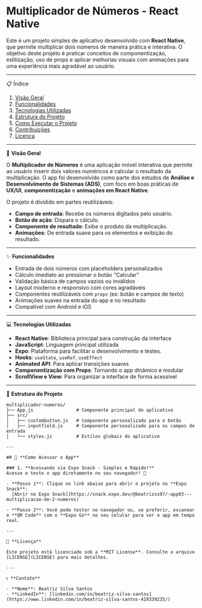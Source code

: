 # Multiplicador de Números - React Native

Este é um projeto simples de aplicativo desenvolvido com **React Native**, que permite multiplicar dois números de maneira prática e interativa. O objetivo deste projeto é praticar conceitos de componentização, estilização, uso de props e aplicar melhorias visuais com animações para uma experiência mais agradável ao usuário.

---

📋 Índice

1. [Visão Geral](#visão-geral)
2. [Funcionalidades](#funcionalidades)
3. [Tecnologias Utilizadas](#tecnologias-utilizadas)
4. [Estrutura do Projeto](#estrutura-do-projeto)
5. [Como Executar o Projeto](#como-executar-o-projeto)
6. [Contribuições](#contribuições)
7. [Licença](#licença)


---

🌟 **Visão Geral**

O **Multiplicador de Números** é uma aplicação móvel interativa que permite ao usuário inserir dois valores numéricos e calcular o resultado da multiplicação. O app foi desenvolvido como parte dos estudos de **Análise e Desenvolvimento de Sistemas (ADS)**, com foco em boas práticas de **UX/UI**, **componentização** e **animações em React Native**.

O projeto é dividido em partes reutilizáveis:

- **Campo de entrada**: Recebe os números digitados pelo usuário.
- **Botão de ação**: Dispara o cálculo.
- **Componente de resultado**: Exibe o produto da multiplicação.
- **Animações**: De entrada suave para os elementos e exibição do resultado.

---

✨ **Funcionalidades**

- Entrada de dois números com placeholders personalizados  
- Cálculo imediato ao pressionar o botão "Calcular"  
- Validação básica de campos vazios ou inválidos  
- Layout moderno e responsivo com cores agradáveis  
- Componentes reutilizáveis com `props` (ex: botão e campos de texto)  
- Animações suaves na entrada do app e no resultado  
- Compatível com Android e iOS  

---

💻 **Tecnologias Utilizadas**

- **React Native**: Biblioteca principal para construção da interface  
- **JavaScript**: Linguagem principal utilizada  
- **Expo**: Plataforma para facilitar o desenvolvimento e testes. 
- **Hooks**: `useState`, `useRef`, `useEffect`  
- **Animated API**: Para aplicar transições suaves  
- **Componentização com Props**: Tornando o app dinâmico e modular  
- **ScrollView e View**: Para organizar a interface de forma acessível  

---

📁 **Estrutura do Projeto**

```
multiplicador-numeros/
├── App.js                # Componente principal do aplicativo
├── src/
│   ├── custombutton.js   # Componente personalizado para o botão
│   ├── inputfield.js     # Componente personalizado para os campos de entrada
│   └── styles.js         # Estilos globais do aplicativo

---

## 📲 **Como Acessar o App**

### 1. **Acessando via Expo Snack - Simples e Rápido!**
Acesse e teste o app diretamente no seu navegador! 🎉

- **Passo 1**: Clique no link abaixo para abrir o projeto no **Expo Snack**:
  [Abrir no Expo Snack](https://snack.expo.dev/@beatrizss97/-app03---multiplicacao-de-2-numeros)  

- **Passo 2**: Você pode testar no navegador ou, se preferir, escanear o **QR Code** com o **Expo Go** no seu celular para ver o app em tempo real.

---

📝 **Licença**

Este projeto está licenciado sob a **MIT License**. Consulte o arquivo [LICENSE](LICENSE) para mais detalhes.

---

📞 **Contato**

- **Nome**: Beatriz Silva Santos
- **LinkedIn**: [linkedin.com/in/beatriz-silva-santos](https://www.linkedin.com/in/beatriz-silva-santos-419339235/)
